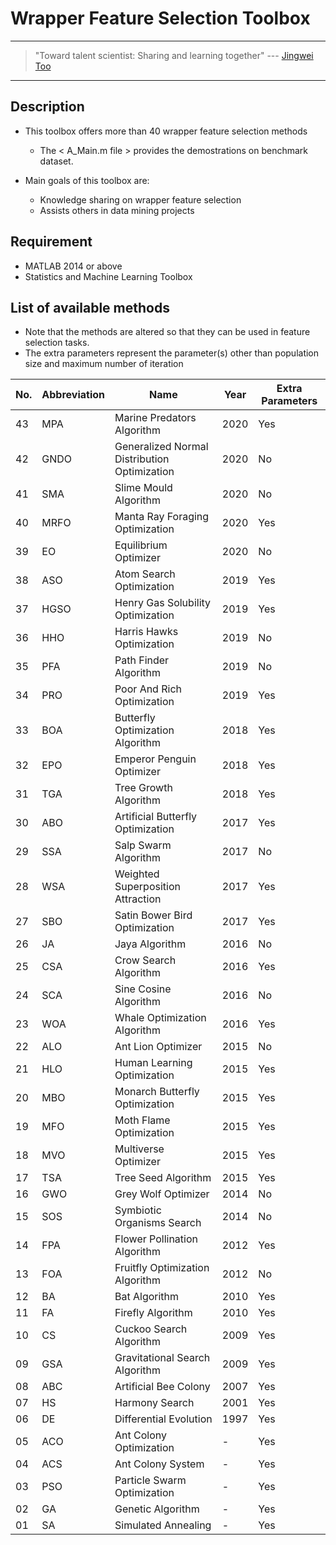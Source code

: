# Wrapper Feature Selection Toolbox
---
> "Toward talent scientist: Sharing and learning together"
>  --- [Jingwei Too](https://jingweitoo.wordpress.com/)
---

## Description

* This toolbox offers more than 40 wrapper feature selection methods
    + The < A_Main.m file > provides the demostrations on benchmark dataset. 


* Main goals of this toolbox are:
    + Knowledge sharing on wrapper feature selection  
    + Assists others in data mining projects

## Requirement

* MATLAB 2014 or above 
* Statistics and Machine Learning Toolbox

## List of available methods
* Note that the methods are altered so that they can be used in feature selection tasks. 
* The extra parameters represent the parameter(s) other than population size and maximum number of iteration

| No. | Abbreviation | Name                                         | Year | Extra Parameters |
|-----|--------------|----------------------------------------------|------|------------------|
| 43  | MPA          | Marine Predators Algorithm                   | 2020 | Yes              |
| 42  | GNDO         | Generalized Normal Distribution Optimization | 2020 | No               |
| 41  | SMA          | Slime Mould Algorithm                        | 2020 | No               |
| 40  | MRFO         | Manta Ray Foraging Optimization              | 2020 | Yes              |
| 39  | EO           | Equilibrium Optimizer                        | 2020 | No               |
| 38  | ASO          | Atom Search Optimization                     | 2019 | Yes              |
| 37  | HGSO         | Henry Gas Solubility Optimization            | 2019 | Yes              |
| 36  | HHO          | Harris Hawks Optimization                    | 2019 | No               |
| 35  | PFA          | Path Finder Algorithm                        | 2019 | No               |
| 34  | PRO          | Poor And Rich Optimization                   | 2019 | Yes              |
| 33  | BOA          | Butterfly Optimization Algorithm             | 2018 | Yes              |
| 32  | EPO          | Emperor Penguin Optimizer                    | 2018 | Yes              |
| 31  | TGA          | Tree Growth Algorithm                        | 2018 | Yes              |
| 30  | ABO          | Artificial Butterfly Optimization            | 2017 | Yes              |
| 29  | SSA          | Salp Swarm Algorithm                         | 2017 | No               |
| 28  | WSA          | Weighted Superposition Attraction            | 2017 | Yes              |
| 27  | SBO          | Satin Bower Bird Optimization                | 2017 | Yes              |
| 26  | JA           | Jaya Algorithm                               | 2016 | No               |
| 25  | CSA          | Crow Search Algorithm                        | 2016 | Yes              |
| 24  | SCA          | Sine Cosine Algorithm                        | 2016 | No               |
| 23  | WOA          | Whale Optimization Algorithm                 | 2016 | Yes              |
| 22  | ALO          | Ant Lion Optimizer                           | 2015 | No               |
| 21  | HLO          | Human Learning Optimization                  | 2015 | Yes              |
| 20  | MBO          | Monarch Butterfly Optimization               | 2015 | Yes              |  
| 19  | MFO          | Moth Flame Optimization                      | 2015 | Yes              |
| 18  | MVO          | Multiverse Optimizer                         | 2015 | Yes              |
| 17  | TSA          | Tree Seed Algorithm                          | 2015 | Yes              |
| 16  | GWO          | Grey Wolf Optimizer                          | 2014 | No               |
| 15  | SOS          | Symbiotic Organisms Search                   | 2014 | No               |
| 14  | FPA          | Flower Pollination Algorithm                 | 2012 | Yes              |
| 13  | FOA          | Fruitfly Optimization Algorithm              | 2012 | No               |
| 12  | BA           | Bat Algorithm                                | 2010 | Yes              |
| 11  | FA           | Firefly Algorithm                            | 2010 | Yes              |
| 10  | CS           | Cuckoo Search Algorithm                      | 2009 | Yes              |
| 09  | GSA          | Gravitational Search Algorithm               | 2009 | Yes              |
| 08  | ABC          | Artificial Bee Colony                        | 2007 | Yes              |
| 07  | HS           | Harmony Search                               | 2001 | Yes              |
| 06  | DE           | Differential Evolution                       | 1997 | Yes              |
| 05  | ACO          | Ant Colony Optimization                      | -    | Yes              |
| 04  | ACS          | Ant Colony System                            | -    | Yes              |
| 03  | PSO          | Particle Swarm Optimization                  | -    | Yes              |
| 02  | GA           | Genetic Algorithm                            | -    | Yes              |
| 01  | SA           | Simulated Annealing                          | -    | Yes              |
 
    


